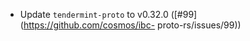 - Update `tendermint-proto` to v0.32.0 ([\#99](https://github.com/cosmos/ibc-
  proto-rs/issues/99))